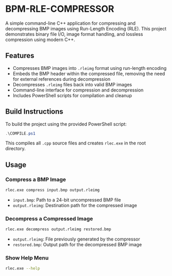 # BPM-RLE-COMPRESSOR

A simple command-line C++ application for compressing and decompressing BMP images using Run-Length Encoding (RLE). This project demonstrates binary file I/O, image format handling, and lossless compression using modern C++.

## Features

- Compresses BMP images into `.rleimg` format using run-length encoding
- Embeds the BMP header within the compressed file, removing the need for external references during decompression
- Decompresses `.rleimg` files back into valid BMP images
- Command-line interface for compression and decompression
- Includes PowerShell scripts for compilation and cleanup

## Build Instructions

To build the project using the provided PowerShell script:

```powershell
.\COMPILE.ps1
```

This compiles all `.cpp` source files and creates `rlec.exe` in the root directory.

## Usage

### Compress a BMP Image

```bash
rlec.exe compress input.bmp output.rleimg
```

- `input.bmp`: Path to a 24-bit uncompressed BMP file
- `output.rleimg`: Destination path for the compressed image

### Decompress a Compressed Image

```bash
rlec.exe decompress output.rleimg restored.bmp
```

- `output.rleimg`: File previously generated by the compressor
- `restored.bmp`: Output path for the decompressed BMP image

### Show Help Menu

```bash
rlec.exe --help
```


